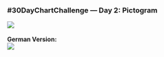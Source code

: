 ### #30DayChartChallenge — Day 2: Pictogram
![](https://github.com/Z3tt/30DayChartChallenge/tree/master/02_pictogram/02_pictogram_en.png)<br><br>
**German Version:**  
![](https://github.com/Z3tt/30DayChartChallenge/tree/master/02_pictogram/02_pictogram_de.png)
